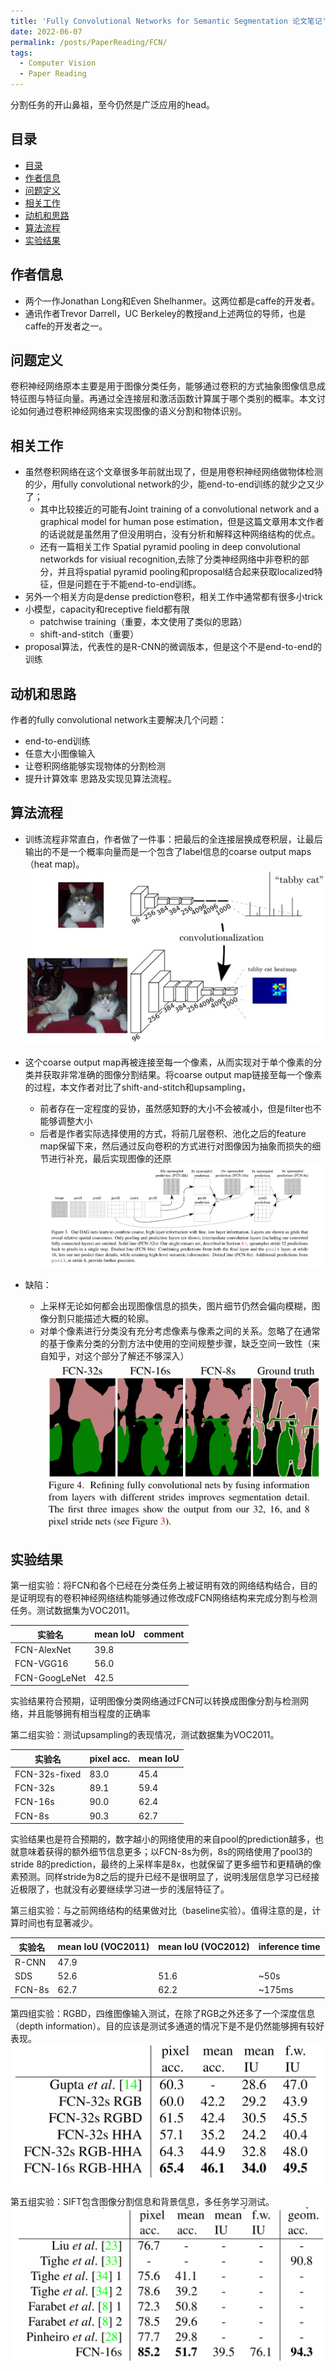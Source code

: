 ```yaml
---
title: 'Fully Convolutional Networks for Semantic Segmentation 论文笔记'
date: 2022-06-07
permalink: /posts/PaperReading/FCN/
tags:
  - Computer Vision
  - Paper Reading
---
```


分割任务的开山鼻祖，至今仍然是广泛应用的head。  

## 目录
- [目录](#目录)
- [作者信息](#作者信息)
- [问题定义](#问题定义)
- [相关工作](#相关工作)
- [动机和思路](#动机和思路)
- [算法流程](#算法流程)
- [实验结果](#实验结果)

## 作者信息
 * 两个一作Jonathan Long和Even Shelhanmer。这两位都是caffe的开发者。
 * 通讯作者Trevor Darrell，UC Berkeley的教授and上述两位的导师，也是caffe的开发者之一。


## 问题定义
卷积神经网络原本主要是用于图像分类任务，能够通过卷积的方式抽象图像信息成特征图与特征向量。再通过全连接层和激活函数计算属于哪个类别的概率。本文讨论如何通过卷积神经网络来实现图像的语义分割和物体识别。


## 相关工作
 * 虽然卷积网络在这个文章很多年前就出现了，但是用卷积神经网络做物体检测的少，用fully convolutional network的少，能end-to-end训练的就少之又少了；
   * 其中比较接近的可能有Joint training of a convolutional network and a graphical model for human pose estimation，但是这篇文章用本文作者的话说就是虽然用了但没用明白，没有分析和解释这种网络结构的优点。
   * 还有一篇相关工作 Spatial pyramid pooling in deep convolutional networkds for visiual recognition,去除了分类神经网络中非卷积的部分，并且将spatial pyramid pooling和proposal结合起来获取localized特征，但是问题在于不能end-to-end训练。
 * 另外一个相关方向是dense prediction卷积，相关工作中通常都有很多小trick
 * 小模型，capacity和receptive field都有限
   * patchwise training（重要，本文使用了类似的思路）
   * shift-and-stitch（重要）
 * proposal算法，代表性的是R-CNN的微调版本，但是这个不是end-to-end的训练


## 动机和思路
作者的fully convolutional network主要解决几个问题：
 * end-to-end训练
 * 任意大小图像输入
 * 让卷积网络能够实现物体的分割检测
 * 提升计算效率
思路及实现见算法流程。


## 算法流程
 * 训练流程非常直白，作者做了一件事：把最后的全连接层换成卷积层，让最后输出的不是一个概率向量而是一个包含了label信息的coarse output maps（heat map)。
![Image](https://github.com/MRTater/MRTater.github.io/raw/master/_posts/PaperReading-Image/FCN/algo1.png)
 * 这个coarse output map再被连接至每一个像素，从而实现对于单个像素的分类并获取非常准确的图像分割结果。将coarse output map链接至每一个像素的过程，本文作者对比了shift-and-stitch和upsampling，
     * 前者存在一定程度的妥协，虽然感知野的大小不会被减小，但是filter也不能够调整大小
     * 后者是作者实际选择使用的方式，将前几层卷积、池化之后的feature map保留下来，然后通过反向卷积的方式进行对图像因为抽象而损失的细节进行补充，最后实现图像的还原
![Image](https://github.com/MRTater/MRTater.github.io/raw/master/_posts/PaperReading-Image/FCN/algo2.png)

 * 缺陷：
   * 上采样无论如何都会出现图像信息的损失，图片细节仍然会偏向模糊，图像分割只能描述大概的轮廓。
   * 对单个像素进行分类没有充分考虑像素与像素之间的关系。忽略了在通常的基于像素分类的分割方法中使用的空间规整步骤，缺乏空间一致性（来自知乎，对这个部分了解还不够深入）
![Image](https://github.com/MRTater/MRTater.github.io/raw/master/_posts/PaperReading-Image/FCN/algo3.png)

## 实验结果
第一组实验：将FCN和各个已经在分类任务上被证明有效的网络结构结合，目的是证明现有的卷积神经网络结构能够通过修改成FCN网络结构来完成分割与检测任务。测试数据集为VOC2011。

| 实验名           | mean IoU | comment |
|---------------|----------|---------|
| FCN-AlexNet   | 	39.8    | 	       |
| FCN-VGG16     | 	56.0    | 	       |
| FCN-GoogLeNet | 	42.5    | 	       |

实验结果符合预期，证明图像分类网络通过FCN可以转换成图像分割与检测网络，并且能够拥有相当程度的正确率

第二组实验：测试upsampling的表现情况，测试数据集为VOC2011。

| 实验名           | pixel acc. | mean IoU |
|---------------|------------|----------|
| FCN-32s-fixed | 	83.0      | 	45.4    |
| FCN-32s       | 	89.1      | 	59.4    |
| FCN-16s       | 	90.0      | 	62.4    |
| FCN-8s        | 	90.3      | 	62.7    |

实验结果也是符合预期的，数字越小的网络使用的来自pool的prediction越多，也就意味着获得的额外细节信息更多；以FCN-8s为例，8s的网络使用了pool3的stride 8的prediction，最终的上采样率是8x，也就保留了更多细节和更精确的像素预测。同样stride为8之后的提升已经不是很明显了，说明浅层信息学习已经接近极限了，也就没有必要继续学习进一步的浅层特征了。

第三组实验：与之前网络结构的结果做对比（baseline实验）。值得注意的是，计算时间也有显著减少。

| 实验名     | mean IoU (VOC2011) | mean IoU (VOC2012) | inference time |
|---------|--------------------|--------------------|----------------|
| R-CNN   | 	47.9              |
| SDS	    | 52.6               | 	51.6              | 	~50s          |
| FCN-8s	 | 62.7               | 	62.2              | 	~175ms        | 

第四组实验：RGBD，四维图像输入测试，在除了RGB之外还多了一个深度信息（depth information）。目的应该是测试多通道的情况下是不是仍然能够拥有较好表现。
![image](https://github.com/MRTater/MRTater.github.io/raw/master/_posts/PaperReading-Image/FCN/exp4.png)


第五组实验：SIFT包含图像分割信息和背景信息，多任务学习测试。
![image](https://github.com/MRTater/MRTater.github.io/raw/master/_posts/PaperReading-Image/FCN/exp5.png)


